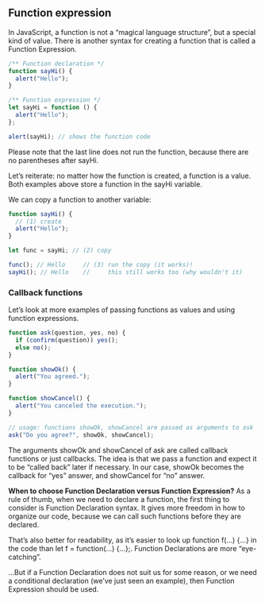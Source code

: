 ## Function expression

In JavaScript, a function is not a “magical language structure”, but a special kind of value. There is another syntax for creating a function that is called a Function Expression.

```js
/** Function declaration */
function sayHi() {
  alert("Hello");
}

/** Function expression */
let sayHi = function () {
  alert("Hello");
};

alert(sayHi); // shows the function code
```

Please note that the last line does not run the function, because there are no parentheses after sayHi.

Let’s reiterate: no matter how the function is created, a function is a value. Both examples above store a function in the sayHi variable.

We can copy a function to another variable:

```js
function sayHi() {
  // (1) create
  alert("Hello");
}

let func = sayHi; // (2) copy

func(); // Hello     // (3) run the copy (it works)!
sayHi(); // Hello    //     this still works too (why wouldn't it)
```

### Callback functions

Let’s look at more examples of passing functions as values and using function expressions.

```js
function ask(question, yes, no) {
  if (confirm(question)) yes();
  else no();
}

function showOk() {
  alert("You agreed.");
}

function showCancel() {
  alert("You canceled the execution.");
}

// usage: functions showOk, showCancel are passed as arguments to ask
ask("Do you agree?", showOk, showCancel);
```

The arguments showOk and showCancel of ask are called callback functions or just callbacks. The idea is that we pass a function and expect it to be “called back” later if necessary. In our case, showOk becomes the callback for “yes” answer, and showCancel for “no” answer.

**When to choose Function Declaration versus Function Expression?**
As a rule of thumb, when we need to declare a function, the first thing to consider is Function Declaration syntax. It gives more freedom in how to organize our code, because we can call such functions before they are declared.

That’s also better for readability, as it’s easier to look up function f(…) {…} in the code than let f = function(…) {…};. Function Declarations are more “eye-catching”.

…But if a Function Declaration does not suit us for some reason, or we need a conditional declaration (we’ve just seen an example), then Function Expression should be used.
